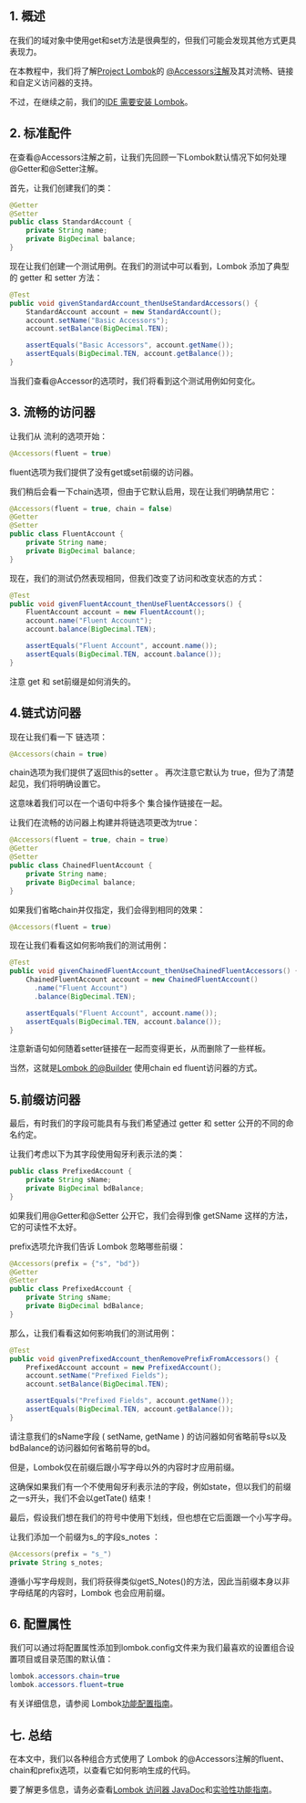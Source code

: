 ## 1. 概述

在我们的域对象中使用get和set方法是很典型的，但我们可能会发现其他方式更具表现力。

在本教程中，我们将了解[Project Lombok](https://www.baeldung.com/intro-to-project-lombok)的 [@Accessors注解](https://projectlombok.org/features/experimental/Accessors)及其对流畅、链接和自定义访问器的支持。

不过，在继续之前，我们的[IDE 需要安装 Lombok](https://www.baeldung.com/lombok-ide)。

## 2. 标准配件

在查看@Accessors注解之前，让我们先回顾一下Lombok默认情况下如何处理@Getter和@Setter注解。

首先，让我们创建我们的类：

```java
@Getter
@Setter
public class StandardAccount {
    private String name;
    private BigDecimal balance;
}
```

现在让我们创建一个测试用例。在我们的测试中可以看到，Lombok 添加了典型的 getter 和 setter 方法：

```java
@Test
public void givenStandardAccount_thenUseStandardAccessors() {
    StandardAccount account = new StandardAccount();
    account.setName("Basic Accessors");
    account.setBalance(BigDecimal.TEN);

    assertEquals("Basic Accessors", account.getName());
    assertEquals(BigDecimal.TEN, account.getBalance()); 
}
```

当我们查看@Accessor的选项时，我们将看到这个测试用例如何变化。

## 3. 流畅的访问器

让我们从 流利的选项开始：

```java
@Accessors(fluent = true)
```

fluent选项为我们提供了没有get或set前缀的访问器。

我们稍后会看一下chain选项，但由于它默认启用，现在让我们明确禁用它：

```java
@Accessors(fluent = true, chain = false)
@Getter
@Setter
public class FluentAccount {
    private String name;
    private BigDecimal balance;
}
```

现在，我们的测试仍然表现相同，但我们改变了访问和改变状态的方式：

```java
@Test
public void givenFluentAccount_thenUseFluentAccessors() {
    FluentAccount account = new FluentAccount();
    account.name("Fluent Account");
    account.balance(BigDecimal.TEN);

    assertEquals("Fluent Account", account.name()); 
    assertEquals(BigDecimal.TEN, account.balance());
}
```

注意 get 和 set前缀是如何消失的。

## 4.链式访问器

现在让我们看一下 链选项：

```java
@Accessors(chain = true)
```

chain选项为我们提供了返回this的setter 。 再次注意它默认为 true，但为了清楚起见，我们将明确设置它。

这意味着我们可以在一个语句中将多个 集合操作链接在一起。

让我们在流畅的访问器上构建并将链选项更改为true：

```java
@Accessors(fluent = true, chain = true)
@Getter 
@Setter 
public class ChainedFluentAccount { 
    private String name; 
    private BigDecimal balance;
}

```

如果我们省略chain并仅指定，我们会得到相同的效果：

```java
@Accessors(fluent = true)
```

现在让我们看看这如何影响我们的测试用例：

```java
@Test
public void givenChainedFluentAccount_thenUseChainedFluentAccessors() {
    ChainedFluentAccount account = new ChainedFluentAccount()
      .name("Fluent Account")
      .balance(BigDecimal.TEN);

    assertEquals("Fluent Account", account.name()); 
    assertEquals(BigDecimal.TEN, account.balance());
}
```

注意新语句如何随着setter链接在一起而变得更长，从而删除了一些样板。

当然，这就是[Lombok 的@Builder](https://www.baeldung.com/intro-to-project-lombok#builder) 使用chain ed fluent访问器的方式。

## 5.前缀访问器

最后，有时我们的字段可能具有与我们希望通过 getter 和 setter 公开的不同的命名约定。

让我们考虑以下为其字段使用匈牙利表示法的类：

```java
public class PrefixedAccount { 
    private String sName; 
    private BigDecimal bdBalance; 
}
```

如果我们用@Getter和@Setter 公开它，我们会得到像 getSName 这样的方法，它的可读性不太好。

prefix选项允许我们告诉 Lombok 忽略哪些前缀：

```java
@Accessors(prefix = {"s", "bd"})
@Getter
@Setter
public class PrefixedAccount {
    private String sName;
    private BigDecimal bdBalance;
}
```

那么，让我们看看这如何影响我们的测试用例：

```java
@Test
public void givenPrefixedAccount_thenRemovePrefixFromAccessors() {
    PrefixedAccount account = new PrefixedAccount();
    account.setName("Prefixed Fields");
    account.setBalance(BigDecimal.TEN);

    assertEquals("Prefixed Fields", account.getName()); 
    assertEquals(BigDecimal.TEN, account.getBalance());
}
```

请注意我们的sName字段 ( setName, getName ) 的访问器如何省略前导s以及bdBalance的访问器如何省略前导的bd。

但是，Lombok仅在前缀后跟小写字母以外的内容时才应用前缀。

这确保如果我们有一个不使用匈牙利表示法的字段，例如state，但以我们的前缀之一s开头，我们不会以getTate() 结束！

最后，假设我们想在我们的符号中使用下划线，但也想在它后面跟一个小写字母。

让我们添加一个前缀为s_的字段s_notes ：

```java
@Accessors(prefix = "s_")
private String s_notes;
```

遵循小写字母规则，我们将获得类似getS_Notes()的方法，因此当前缀本身以非字母结尾的内容时，Lombok 也会应用前缀。

## 6. 配置属性

我们可以通过将配置属性添加到lombok.config文件来为我们最喜欢的设置组合设置项目或目录范围的默认值：

```java
lombok.accessors.chain=true
lombok.accessors.fluent=true
```

有关详细信息，请参阅 Lombok[功能配置指南](https://projectlombok.org/features/configuration)。

## 七. 总结

在本文中，我们以各种组合方式使用了 Lombok 的@Accessors注解的fluent、chain和prefix选项，以查看它如何影响生成的代码。

要了解更多信息，请务必查看[Lombok 访问器 JavaDoc](https://projectlombok.org/api/lombok/experimental/Accessors.html)和[实验性功能指南](https://projectlombok.org/features/experimental/Accessors)。